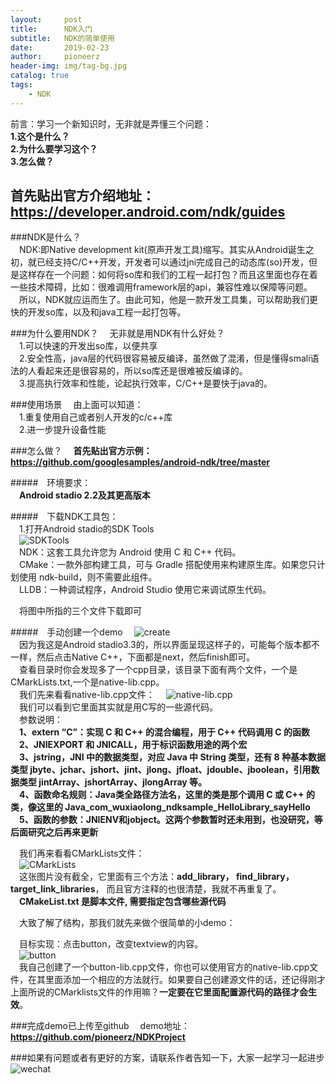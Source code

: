 ```yaml
---
layout:     post
title:      NDK入门
subtitle:   NDK的简单使用
date:       2019-02-23
author:     pioneerz
header-img: img/tag-bg.jpg
catalog: true
tags:
    - NDK
---
```

前言：学习一个新知识时，无非就是弄懂三个问题：  
	**1.这个是什么？  
	2.为什么要学习这个？  
	3.怎么做？**  

## **首先贴出官方介绍地址：https://developer.android.com/ndk/guides**

###NDK是什么？  
&emsp;NDK:即Native development kit(原声开发工具)缩写。其实从Android诞生之初，就已经支持C/C++开发，开发者可以通过jni完成自己的动态库(so)开发，但是这样存在一个问题：如何将so库和我们的工程一起打包？而且这里面也存在着一些技术障碍，比如：很难调用framework层的api，兼容性难以保障等问题。  
&emsp;所以，NDK就应运而生了。由此可知，他是一款开发工具集，可以帮助我们更快的开发so库，以及和java工程一起打包等。  

###为什么要用NDK？
&emsp;无非就是用NDK有什么好处？  
&emsp;1.可以快速的开发出so库，以便共享  
&emsp;2.安全性高，java层的代码很容易被反编译，虽然做了混淆，但是懂得smali语法的人看起来还是很容易的，所以so库还是很难被反编译的。  
&emsp;3.提高执行效率和性能，论起执行效率，C/C++是要快于java的。

###使用场景
&emsp;由上面可以知道：  
&emsp;1.重复使用自己或者别人开发的c/c++库  
&emsp;2.进一步提升设备性能

###怎么做？
&emsp;**首先贴出官方示例：https://github.com/googlesamples/android-ndk/tree/master**

#####&emsp;环境要求：  
&emsp;**Android stadio 2.2及其更高版本**

#####&emsp;下载NDK工具包：  
&emsp;1.打开Android stadio的SDK Tools  
&emsp;![SDKTools](https://i.imgur.com/2sN3UmL.png)  
&emsp;NDK：这套工具允许您为 Android 使用 C 和 C++ 代码。  
&emsp;CMake：一款外部构建工具，可与 Gradle 搭配使用来构建原生库。如果您只计划使用 ndk-build，则不需要此组件。  
&emsp;LLDB：一种调试程序，Android Studio 使用它来调试原生代码。 
 
&emsp;将图中所指的三个文件下载即可  

#####&emsp;手动创建一个demo
&emsp;![create](https://i.imgur.com/1AjFQss.png)  
&emsp;因为我这是Android stadio3.3的，所以界面呈现这样子的，可能每个版本都不一样，然后点击Native C++，下面都是next，然后finish即可。  
&emsp;查看目录时你会发现多了一个cpp目录，该目录下面有两个文件，一个是CMarkLists.txt,一个是native-lib.cpp。  
&emsp;我们先来看看native-lib.cpp文件：
&emsp;![native-lib.cpp](https://i.imgur.com/vGlYWSz.png)  
&emsp;我们可以看到它里面其实就是用C写的一些源代码。  
&emsp;参数说明：  
&emsp;**1、extern “C”：实现 C 和 C++ 的混合编程，用于 C++ 代码调用 C 的函数**  
&emsp;**2、JNIEXPORT 和 JNICALL，用于标识函数用途的两个宏**  
&emsp;**3、jstring，JNI 中的数据类型，对应 Java 中 String 类型，还有 8 种基本数据类型 jbyte、jchar、jshort、jint、jlong、jfloat、jdouble、jboolean，引用数据类型 jintArray、jshortArray、jlongArray 等。**  
&emsp;**4、函数命名规则：Java类全路径方法名，这里的类是那个调用 C 或 C++ 的类，像这里的 Java_com_wuxiaolong_ndksample_HelloLibrary_sayHello**    
&emsp;**5、函数的参数：JNIENV和jobject。这两个参数暂时还未用到，也没研究，等后面研究之后再来更新**  

&emsp;我们再来看看CMarkLists文件：  
&emsp;![CMarkLists](https://i.imgur.com/RYmiJKG.png)  
&emsp;这张图片没有截全，它里面有三个方法：**add_library， find_library， target_link_libraries**， 而且官方注释的也很清楚，我就不再重复了。  
&emsp;**CMakeList.txt 是脚本文件, 需要指定包含哪些源代码**  

&emsp;大致了解了结构，那我们就先来做个很简单的小demo：  

&emsp;目标实现：点击button，改变textview的内容。  
&emsp;![button](https://i.imgur.com/ujngdcd.png)  
&emsp;我自己创建了一个button-lib.cpp文件，你也可以使用官方的native-lib.cpp文件，在其里面添加一个相应的方法就行。如果要自己创建源文件的话，还记得刚才上面所说的CMarklists文件的作用嘛？**一定要在它里面配置源代码的路径才会生效**。  

###完成demo已上传至github
&emsp;demo地址：**https://github.com/pioneerz/NDKProject**

###如果有问题或者有更好的方案，请联系作者告知一下，大家一起学习一起进步  
![wechat](https://i.imgur.com/EgTJE5c.jpg)


  